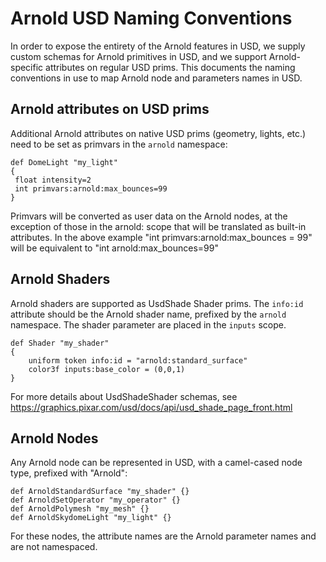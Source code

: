 Arnold USD Naming Conventions
=======================

In order to expose the entirety of the Arnold features in USD, we supply custom schemas for Arnold primitives in USD, and we support Arnold-specific attributes on regular USD prims. This documents the naming conventions in use to map Arnold node and parameters names in USD.

## Arnold attributes on USD prims

Additional Arnold attributes on native USD prims (geometry, lights, etc.) need to be set as primvars in the `arnold` namespace:

```
def DomeLight "my_light"
{
 float intensity=2
 int primvars:arnold:max_bounces=99
}
```

Primvars will be converted as user data on the Arnold nodes, at the exception of those in the arnold: scope that will be translated as built-in attributes. 
In the above example "int primvars:arnold:max_bounces = 99" will be equivalent to "int arnold:max_bounces=99"


## Arnold Shaders

Arnold shaders are supported as UsdShade Shader prims. The `info:id` attribute should be the Arnold shader name, prefixed by the `arnold` namespace. The shader parameter are placed in the `inputs` scope.

```
def Shader "my_shader"
{
    uniform token info:id = "arnold:standard_surface"
    color3f inputs:base_color = (0,0,1)
}
```

For more details about UsdShadeShader schemas, see https://graphics.pixar.com/usd/docs/api/usd_shade_page_front.html

## Arnold Nodes

Any Arnold node can be represented in USD, with a camel-cased node type, prefixed with "Arnold":

```
def ArnoldStandardSurface "my_shader" {}
def ArnoldSetOperator "my_operator" {}
def ArnoldPolymesh "my_mesh" {}
def ArnoldSkydomeLight "my_light" {}
```

For these nodes, the attribute names are the Arnold parameter names and are not namespaced.
